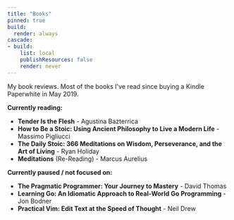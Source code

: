 ```yaml
---
title: "Books"
pinned: true
build:
  render: always
cascade:
- build:
    list: local
    publishResources: false
    render: never
---
```


My book reviews. Most of the books I've read since buying a Kindle Paperwhite in May 2019. 

**Currently reading:**
- **Tender Is the Flesh** - Agustina Bazterrica
- **How to Be a Stoic: Using Ancient Philosophy to Live a Modern Life** - Massimo Pigliucci
- **The Daily Stoic: 366 Meditations on Wisdom, Perseverance, and the Art of Living** - Ryan Holiday
- **Meditations** (Re-Reading) - Marcus Aurelius

**Currently paused / not focused on:**
- **The Pragmatic Programmer: Your Journey to Mastery** - David Thomas
- **Learning Go: An Idiomatic Approach to Real-World Go Programming** - Jon Bodner
- **Practical Vim: Edit Text at the Speed of Thought** - Neil Drew
